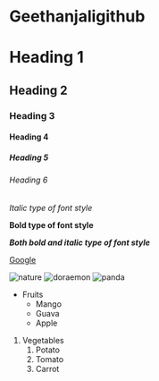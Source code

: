 # Geethanjaligithub 
# Heading 1
## Heading 2
### Heading 3
#### Heading 4
##### Heading 5
###### Heading 6

*Italic type of font style*

**Bold type of font style**

***Both bold and italic type of font style***

[Google](www.google.com)

![nature](https://media.istockphoto.com/photos/mountain-landscape-picture-id517188688?k=20&m=517188688&s=612x612&w=0&h=i38qBm2P-6V4vZVEaMy_TaTEaoCMkYhvLCysE7yJQ5Q=)
![doraemon](https://media.proprofs.com/images/QM/user_images/2503852/New%20Project%20(43)(250).jpg)
![panda](https://image.shutterstock.com/image-vector/panda-baby-260nw-593772539.jpg)

* Fruits
  * Mango
  * Guava
  * Apple
 
 1. Vegetables
    1. Potato
    2. Tomato
    3. Carrot
